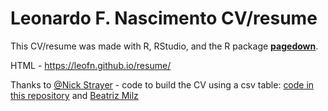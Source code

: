 # Leonardo F. Nascimento CV/resume

This CV/resume was made with R, RStudio, and the R package [**pagedown**](https://github.com/rstudio/pagedown).

HTML - https://leofn.github.io/resume/

Thanks to [@Nick Strayer](http://nickstrayer.me/) - code to build the CV using a csv table: [code in this repository](https://github.com/nstrayer/cv) and [Beatriz Milz](https://github.com/beatrizmilz/resume)

